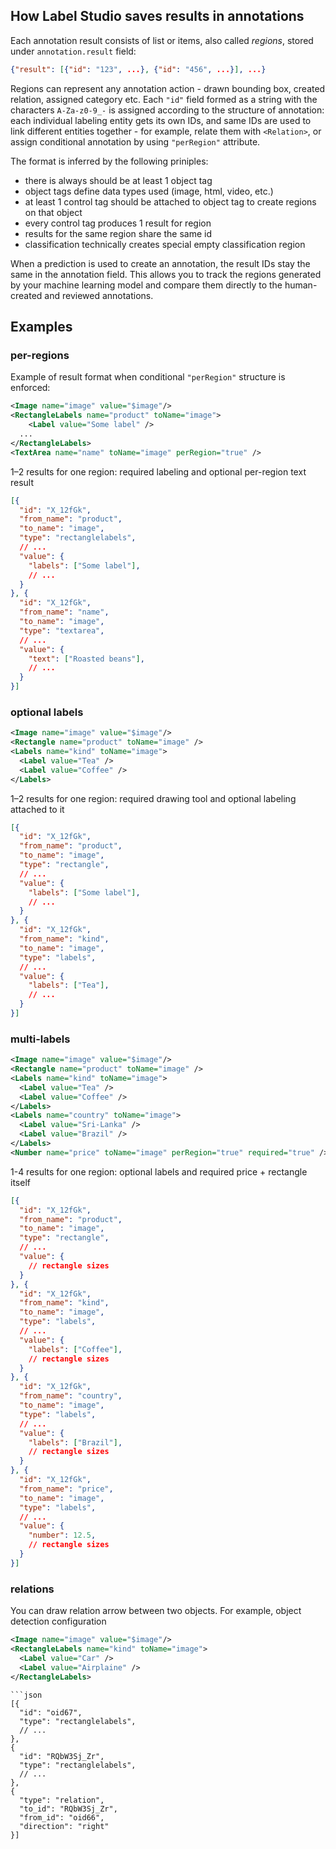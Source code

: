 ## How Label Studio saves results in annotations

Each annotation result consists of list or items, also called _regions_, stored under `annotation.result` field:
```json
{"result": [{"id": "123", ...}, {"id": "456", ...}], ...}
```
Regions can represent any annotation action - drawn bounding box, created relation, assigned category etc. Each `"id"` field formed as a string with the characters `A-Za-z0-9_-` is assigned according to the structure of annotation: each individual labeling entity gets its own IDs, and same IDs are used to link different entities together - for example, relate them with `<Relation>`, or assign conditional annotation by using `"perRegion"` attribute.

The format is inferred by the following priniples:
- there is always should be at least 1 object tag
- object tags define data types used (image, html, video, etc.)
- at least 1 control tag should be attached to object tag to create regions on that object
- every control tag produces 1 result for region
- results for the same region share the same id
- classification technically creates special empty classification region

When a prediction is used to create an annotation, the result IDs stay the same in the annotation field. This allows you to track the regions generated by your machine learning model and compare them directly to the human-created and reviewed annotations.

## Examples


### per-regions
Example of result format when conditional `"perRegion"` structure is enforced:

```xml
<Image name="image" value="$image"/>
<RectangleLabels name="product" toName="image">
	<Label value="Some label" />
  ...
</RectangleLabels>
<TextArea name="name" toName="image" perRegion="true" />
```

1–2 results for one region: required labeling and optional per-region text result

```json
[{
  "id": "X_12fGk",
  "from_name": "product",
  "to_name": "image",
  "type": "rectanglelabels",
  // ...
  "value": {
    "labels": ["Some label"],
    // ...
  }
}, {
  "id": "X_12fGk",
  "from_name": "name",
  "to_name": "image",
  "type": "textarea",
  // ...
  "value": {
    "text": ["Roasted beans"],
    // ...
  }
}]
```

### optional labels

```xml
<Image name="image" value="$image"/>
<Rectangle name="product" toName="image" />
<Labels name="kind" toName="image">
  <Label value="Tea" />
  <Label value="Coffee" />
</Labels>
```

1–2 results for one region: required drawing tool and optional labeling attached to it

```json
[{
  "id": "X_12fGk",
  "from_name": "product",
  "to_name": "image",
  "type": "rectangle",
  // ...
  "value": {
    "labels": ["Some label"],
    // ...
  }
}, {
  "id": "X_12fGk",
  "from_name": "kind",
  "to_name": "image",
  "type": "labels",
  // ...
  "value": {
    "labels": ["Tea"],
    // ...
  }
}]
```

### multi-labels

```xml
<Image name="image" value="$image"/>
<Rectangle name="product" toName="image" />
<Labels name="kind" toName="image">
  <Label value="Tea" />
  <Label value="Coffee" />
</Labels>
<Labels name="country" toName="image">
  <Label value="Sri-Lanka" />
  <Label value="Brazil" />
</Labels>
<Number name="price" toName="image" perRegion="true" required="true" />
```

1-4 results for one region: optional labels and required price + rectangle itself

```json
[{
  "id": "X_12fGk",
  "from_name": "product",
  "to_name": "image",
  "type": "rectangle",
  // ...
  "value": {
    // rectangle sizes
  }
}, {
  "id": "X_12fGk",
  "from_name": "kind",
  "to_name": "image",
  "type": "labels",
  // ...
  "value": {
    "labels": ["Coffee"],
    // rectangle sizes
  }
}, {
  "id": "X_12fGk",
  "from_name": "country",
  "to_name": "image",
  "type": "labels",
  // ...
  "value": {
    "labels": ["Brazil"],
    // rectangle sizes
  }
}, {
  "id": "X_12fGk",
  "from_name": "price",
  "to_name": "image",
  "type": "labels",
  // ...
  "value": {
    "number": 12.5,
    // rectangle sizes
  }
}]
```
### relations
You can draw relation arrow between two objects. For example, object detection configuration
```xml
<Image name="image" value="$image"/>
<RectangleLabels name="kind" toName="image">
  <Label value="Car" />
  <Label value="Airplaine" />
</RectangleLabels>
```
```
```json
[{
  "id": "oid67",
  "type": "rectanglelabels",
  // ...
},
{
  "id": "RQbW3Sj_Zr",
  "type": "rectanglelabels",
  // ...
},
{
  "type": "relation",
  "to_id": "RQbW3Sj_Zr",
  "from_id": "oid66",
  "direction": "right"
}]
```
